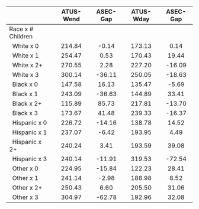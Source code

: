 
|                      |    ATUS-Wend |     ASEC-Gap |    ATUS-Wday |     ASEC-Gap |
| -------------------- | :----------: | :----------: | :----------: | :----------: |
| Race x # Children    |              |              |              |              |
| &nbsp;&nbsp;White x 0 |       214.84 |        -0.14 |       173.13 |         0.14 |
| &nbsp;&nbsp;White x 1 |       254.47 |         0.53 |       170.43 |        19.44 |
| &nbsp;&nbsp;White x 2+ |       270.55 |         2.28 |       227.20 |       -16.09 |
| &nbsp;&nbsp;White x 3 |       300.14 |       -36.11 |       250.05 |       -18.63 |
| &nbsp;&nbsp;Black x 0 |       147.58 |        16.13 |       135.47 |        -5.69 |
| &nbsp;&nbsp;Black x 1 |       243.09 |       -36.63 |       144.89 |        33.41 |
| &nbsp;&nbsp;Black x 2+ |       115.89 |        85.73 |       217.81 |       -13.70 |
| &nbsp;&nbsp;Black x 3 |       173.67 |        41.48 |       239.33 |       -16.37 |
| &nbsp;&nbsp;Hispanic x 0 |       226.72 |       -14.16 |       138.78 |        14.52 |
| &nbsp;&nbsp;Hispanic x 1 |       237.07 |        -6.42 |       193.95 |         4.49 |
| &nbsp;&nbsp;Hispanic x 2+ |       240.24 |         3.41 |       193.59 |        39.08 |
| &nbsp;&nbsp;Hispanic x 3 |       240.14 |       -11.91 |       319.53 |       -72.54 |
| &nbsp;&nbsp;Other x 0 |       224.95 |       -15.84 |       122.23 |        28.41 |
| &nbsp;&nbsp;Other x 1 |       241.14 |        -2.98 |       188.98 |         8.52 |
| &nbsp;&nbsp;Other x 2+ |       250.43 |         6.60 |       205.50 |        31.06 |
| &nbsp;&nbsp;Other x 3 |       304.97 |       -62.78 |       192.96 |        32.08 |

